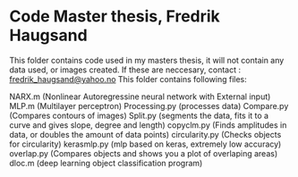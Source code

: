 # Code Master thesis, Fredrik Haugsand

This folder contains code used in my masters thesis, it will not contain any data used, or images created. If these are neccesary, contact : fredrik_haugsand@yahoo.no
This folder contains following files:

NARX.m (Nonlinear Autoregressine neural network with External input)
MLP.m (Multilayer perceptron)
Processing.py (processes data)
Compare.py (Compares contours of images)
Split.py (segments the data, fits it to a curve and gives slope, degree and length)
copyclm.py (Finds amplitudes in data, or doubles the amount of data points)
circularity.py (Checks objects for circularity)
kerasmlp.py (mlp based on keras, extremely low accuracy)
overlap.py (Compares objects and shows you a plot of overlaping areas)
dloc.m (deep learning object classification program)


